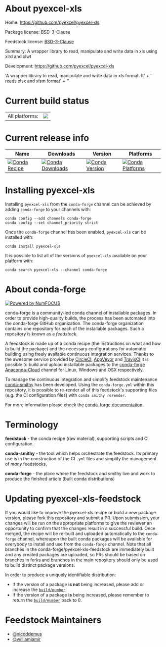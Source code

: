About pyexcel-xls
=================

Home: https://github.com/pyexcel/pyexcel-xls

Package license: BSD-3-Clause

Feedstock license: [BSD-3-Clause](https://github.com/conda-forge/pyexcel-xls-feedstock/blob/master/LICENSE.txt)

Summary: A wrapper library to read, manipulate and write data in xls using xlrd and xlwt

Development: https://github.com/pyexcel/pyexcel-xls

'A wrapper library to read, manipulate and write data in xls format. It' +
' reads xlsx and xlsm format' +
''


Current build status
====================


<table><tr><td>All platforms:</td>
    <td>
      <a href="https://dev.azure.com/conda-forge/feedstock-builds/_build/latest?definitionId=5294&branchName=master">
        <img src="https://dev.azure.com/conda-forge/feedstock-builds/_apis/build/status/pyexcel-xls-feedstock?branchName=master">
      </a>
    </td>
  </tr>
</table>

Current release info
====================

| Name | Downloads | Version | Platforms |
| --- | --- | --- | --- |
| [![Conda Recipe](https://img.shields.io/badge/recipe-pyexcel--xls-green.svg)](https://anaconda.org/conda-forge/pyexcel-xls) | [![Conda Downloads](https://img.shields.io/conda/dn/conda-forge/pyexcel-xls.svg)](https://anaconda.org/conda-forge/pyexcel-xls) | [![Conda Version](https://img.shields.io/conda/vn/conda-forge/pyexcel-xls.svg)](https://anaconda.org/conda-forge/pyexcel-xls) | [![Conda Platforms](https://img.shields.io/conda/pn/conda-forge/pyexcel-xls.svg)](https://anaconda.org/conda-forge/pyexcel-xls) |

Installing pyexcel-xls
======================

Installing `pyexcel-xls` from the `conda-forge` channel can be achieved by adding `conda-forge` to your channels with:

```
conda config --add channels conda-forge
conda config --set channel_priority strict
```

Once the `conda-forge` channel has been enabled, `pyexcel-xls` can be installed with:

```
conda install pyexcel-xls
```

It is possible to list all of the versions of `pyexcel-xls` available on your platform with:

```
conda search pyexcel-xls --channel conda-forge
```


About conda-forge
=================

[![Powered by NumFOCUS](https://img.shields.io/badge/powered%20by-NumFOCUS-orange.svg?style=flat&colorA=E1523D&colorB=007D8A)](http://numfocus.org)

conda-forge is a community-led conda channel of installable packages.
In order to provide high-quality builds, the process has been automated into the
conda-forge GitHub organization. The conda-forge organization contains one repository
for each of the installable packages. Such a repository is known as a *feedstock*.

A feedstock is made up of a conda recipe (the instructions on what and how to build
the package) and the necessary configurations for automatic building using freely
available continuous integration services. Thanks to the awesome service provided by
[CircleCI](https://circleci.com/), [AppVeyor](https://www.appveyor.com/)
and [TravisCI](https://travis-ci.com/) it is possible to build and upload installable
packages to the [conda-forge](https://anaconda.org/conda-forge)
[Anaconda-Cloud](https://anaconda.org/) channel for Linux, Windows and OSX respectively.

To manage the continuous integration and simplify feedstock maintenance
[conda-smithy](https://github.com/conda-forge/conda-smithy) has been developed.
Using the ``conda-forge.yml`` within this repository, it is possible to re-render all of
this feedstock's supporting files (e.g. the CI configuration files) with ``conda smithy rerender``.

For more information please check the [conda-forge documentation](https://conda-forge.org/docs/).

Terminology
===========

**feedstock** - the conda recipe (raw material), supporting scripts and CI configuration.

**conda-smithy** - the tool which helps orchestrate the feedstock.
                   Its primary use is in the construction of the CI ``.yml`` files
                   and simplify the management of *many* feedstocks.

**conda-forge** - the place where the feedstock and smithy live and work to
                  produce the finished article (built conda distributions)


Updating pyexcel-xls-feedstock
==============================

If you would like to improve the pyexcel-xls recipe or build a new
package version, please fork this repository and submit a PR. Upon submission,
your changes will be run on the appropriate platforms to give the reviewer an
opportunity to confirm that the changes result in a successful build. Once
merged, the recipe will be re-built and uploaded automatically to the
`conda-forge` channel, whereupon the built conda packages will be available for
everybody to install and use from the `conda-forge` channel.
Note that all branches in the conda-forge/pyexcel-xls-feedstock are
immediately built and any created packages are uploaded, so PRs should be based
on branches in forks and branches in the main repository should only be used to
build distinct package versions.

In order to produce a uniquely identifiable distribution:
 * If the version of a package **is not** being increased, please add or increase
   the [``build/number``](https://docs.conda.io/projects/conda-build/en/latest/resources/define-metadata.html#build-number-and-string).
 * If the version of a package **is** being increased, please remember to return
   the [``build/number``](https://docs.conda.io/projects/conda-build/en/latest/resources/define-metadata.html#build-number-and-string)
   back to 0.

Feedstock Maintainers
=====================

* [@nicoddemus](https://github.com/nicoddemus/)
* [@williamjamir](https://github.com/williamjamir/)

